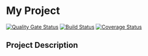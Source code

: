 # My Project

[![Quality Gate Status](https://sonarcloud.io/api/project_badges/measure?project=HXL916_LOG8100-TP1&metric=alert_status)](https://sonarcloud.io/summary/new_code?id=HXL916_LOG8100-TP1)
[![Build Status](https://github.com/username/repo-name/workflows/CI/badge.svg)](https://github.com/username/repo-name/actions)
[![Coverage Status](https://coveralls.io/repos/github/username/repo-name/badge.svg?branch=main)](https://coveralls.io/github/username/repo-name?branch=main)

## Project Description
